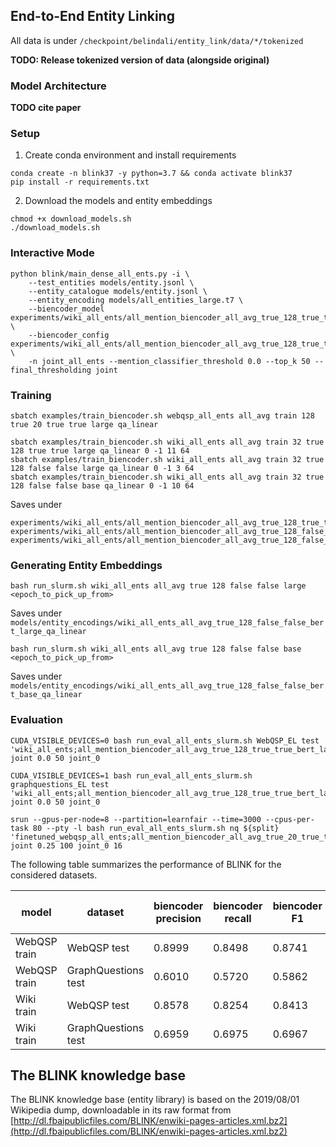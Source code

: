 ## End-to-End Entity Linking

All data is under `/checkpoint/belindali/entity_link/data/*/tokenized`

**TODO: Release tokenized version of data (alongside original)**

### Model Architecture
**TODO cite paper**

### Setup
1. Create conda environment and install requirements
```
conda create -n blink37 -y python=3.7 && conda activate blink37
pip install -r requirements.txt
```

2. Download the models and entity embeddings
```console
chmod +x download_models.sh
./download_models.sh
```

### Interactive Mode
```console
python blink/main_dense_all_ents.py -i \
    --test_entities models/entity.jsonl \
    --entity_catalogue models/entity.jsonl \
    --entity_encoding models/all_entities_large.t7 \
    --biencoder_model experiments/wiki_all_ents/all_mention_biencoder_all_avg_true_128_true_true_bert_large_qa_linear/epoch_22/pytorch_model.bin \
    --biencoder_config experiments/wiki_all_ents/all_mention_biencoder_all_avg_true_128_true_true_bert_large_qa_linear/training_params.txt \
    -n joint_all_ents --mention_classifier_threshold 0.0 --top_k 50 --final_thresholding joint
```

### Training
```console
sbatch examples/train_biencoder.sh webqsp_all_ents all_avg train 128 true 20 true true large qa_linear
```

```console
sbatch examples/train_biencoder.sh wiki_all_ents all_avg train 32 true 128 true true large qa_linear 0 -1 11 64
sbatch examples/train_biencoder.sh wiki_all_ents all_avg train 32 true 128 false false large qa_linear 0 -1 3 64
sbatch examples/train_biencoder.sh wiki_all_ents all_avg train 32 true 128 false false base qa_linear 0 -1 10 64
```

Saves under
```
experiments/wiki_all_ents/all_mention_biencoder_all_avg_true_128_true_true_bert_large_qa_linear
experiments/wiki_all_ents/all_mention_biencoder_all_avg_true_128_false_false_bert_large_qa_linear
experiments/wiki_all_ents/all_mention_biencoder_all_avg_true_128_false_false_bert_base_qa_linear
```


### Generating Entity Embeddings
```console
bash run_slurm.sh wiki_all_ents all_avg true 128 false false large <epoch_to_pick_up_from>
```
Saves under `models/entity_encodings/wiki_all_ents_all_avg_true_128_false_false_bert_large_qa_linear`

``` console
bash run_slurm.sh wiki_all_ents all_avg true 128 false false base <epoch_to_pick_up_from>
```
Saves under `models/entity_encodings/wiki_all_ents_all_avg_true_128_false_false_bert_base_qa_linear`


### Evaluation
```console
CUDA_VISIBLE_DEVICES=0 bash run_eval_all_ents_slurm.sh WebQSP_EL test 'wiki_all_ents;all_mention_biencoder_all_avg_true_128_true_true_bert_large_qa_linear;15' joint 0.0 50 joint_0

CUDA_VISIBLE_DEVICES=1 bash run_eval_all_ents_slurm.sh graphquestions_EL test 'wiki_all_ents;all_mention_biencoder_all_avg_true_128_true_true_bert_large_qa_linear;15' joint 0.0 50 joint_0

srun --gpus-per-node=8 --partition=learnfair --time=3000 --cpus-per-task 80 --pty -l bash run_eval_all_ents_slurm.sh nq ${split} 'finetuned_webqsp_all_ents;all_mention_biencoder_all_avg_true_20_true_true_bert_large_qa_linear' joint 0.25 100 joint_0 16
```

The following table summarizes the performance of BLINK for the considered datasets.

model | dataset | biencoder precision | biencoder recall | biencoder F1 | runtime (s), bsz=64 |
------------- | ------------- | ------------- | ------------- | ------------- | ------------- |
WebQSP train | WebQSP test | 0.8999 | 0.8498 | 0.8741 | 183.4 |
WebQSP train | GraphQuestions test | 0.6010 | 0.5720 | 0.5862 | 756.3 |
Wiki train | WebQSP test | 0.8578 | 0.8254 | 0.8413 | ? |
Wiki train | GraphQuestions test | 0.6959 | 0.6975 | 0.6967 | ? |


## The BLINK knowledge base
The BLINK knowledge base (entity library) is based on the 2019/08/01 Wikipedia dump, downloadable in its raw format from [http://dl.fbaipublicfiles.com/BLINK/enwiki-pages-articles.xml.bz2](http://dl.fbaipublicfiles.com/BLINK/enwiki-pages-articles.xml.bz2)
